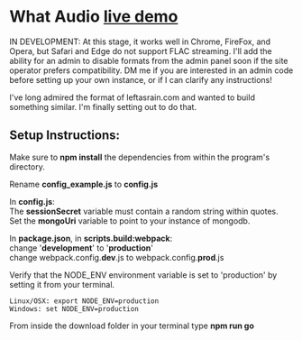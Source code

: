 # What Audio [live demo](https://beta.what.audio)
IN DEVELOPMENT: At this stage, it works well in Chrome, FireFox, and Opera, but Safari and Edge do not support FLAC streaming. I'll add the ability for an admin to disable formats from the admin panel soon if the site operator prefers compatibility.
DM me if you are interested in an admin code before setting up your own instance, or if I can clarify any instructions!

I've long admired the format of leftasrain.com and wanted to build something similar. I'm finally setting out to do that.

## Setup Instructions:
Make sure to **npm install** the dependencies from within the program's directory.

Rename **config_example.js** to **config.js**

In **config.js**:  
The **sessionSecret** variable must contain a random string within quotes.  
Set the **mongoUri** variable to point to your instance of mongodb.

In **package.json**, in **scripts.build:webpack**:  
change '**development**' to '**production**'  
change webpack.config.**dev**.js to webpack.config.**prod**.js

Verify that the NODE_ENV environment variable is set to 'production' by setting it from your terminal.  
```
Linux/OSX: export NODE_ENV=production
Windows: set NODE_ENV=production
```

From inside the download folder in your terminal type **npm run go**
